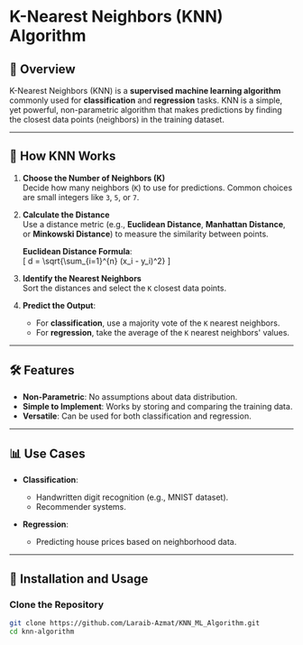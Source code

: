# K-Nearest Neighbors (KNN) Algorithm

## 📖 Overview
K-Nearest Neighbors (KNN) is a **supervised machine learning algorithm** commonly used for **classification** and **regression** tasks. KNN is a simple, yet powerful, non-parametric algorithm that makes predictions by finding the closest data points (neighbors) in the training dataset.

---

## 🚀 How KNN Works

1. **Choose the Number of Neighbors (K)**  
   Decide how many neighbors (`K`) to use for predictions. Common choices are small integers like `3`, `5`, or `7`.

2. **Calculate the Distance**  
   Use a distance metric (e.g., **Euclidean Distance**, **Manhattan Distance**, or **Minkowski Distance**) to measure the similarity between points.

   **Euclidean Distance Formula**:  
   \[
   d = \sqrt{\sum_{i=1}^{n} (x_i - y_i)^2}
   \]

3. **Identify the Nearest Neighbors**  
   Sort the distances and select the `K` closest data points.

4. **Predict the Output**:  
   - For **classification**, use a majority vote of the `K` nearest neighbors.  
   - For **regression**, take the average of the `K` nearest neighbors' values.

---

## 🛠️ Features

- **Non-Parametric**: No assumptions about data distribution.
- **Simple to Implement**: Works by storing and comparing the training data.
- **Versatile**: Can be used for both classification and regression.

---

## 📊 Use Cases

- **Classification**:  
  - Handwritten digit recognition (e.g., MNIST dataset).  
  - Recommender systems.  

- **Regression**:  
  - Predicting house prices based on neighborhood data.  

---

## 📂 Installation and Usage

### Clone the Repository
```bash
git clone https://github.com/Laraib-Azmat/KNN_ML_Algorithm.git
cd knn-algorithm
